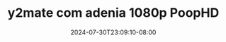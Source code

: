 --- 
title: "y2mate com  adenia 1080p  PoopHD"
description: "video  video bokep y2mate com  adenia 1080p  PoopHD yandek durasi panjang  "
date: 2024-07-30T23:09:10-08:00
file_code: "tg2l7pgme85t"
draft: false
cover: "6j591q1bw93gylu2.jpg"
tags: ["com", "adenia", "PoopHD", "bokep-indo", "bokep-viral", "bokep-ig"]
length: 887
fld_id: "1483427"
foldername: "Adenia"
categories: ["Adenia"]
views: 0
---